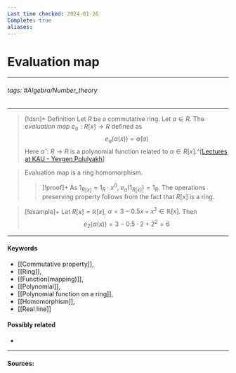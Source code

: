 ```yaml
---
Last time checked: 2024-01-26
Complete: true
aliases:
---
```

# Evaluation map
***
###### tags: #Algebra/Number_theory 
***
>[!dsn]+ Definition
>Let $R$ be a commutative ring. Let $a\in R$. The *evaluation map* $e_{a}:R[x]\to R$ defined as
>$$e_{a}(\alpha(x))=\hat{\alpha}(a)$$
>Here $\hat{\alpha}:R\to R$ is a polynomial function related to $\alpha\in R[x]$.^[[Lectures at KAU - Yevgen Polulyakh](https://drive.google.com/drive/folders/1OBF4iFXhiyJQ2lVaDTRnDEnyDf6hImIg)]

>Evaluation map is a ring homomorphism.
>>[!proof]+
>>As $1_{R[x]}=1_{R}\cdot x^{0}$, $e_{a}(1_{R[x]})=1_{R}$. The operations preserving property follows from the fact that $R[x]$ is a ring.

>[!example]+ 
>Let $R[x]=\mathbb{R}[x]$, $\alpha=3-0.5x+x^{2}\in\mathbb{R}[x]$. Then
>$$e_{2}(\alpha(x))=3-0.5\cdot2+2^{2}=6$$
***
#### Keywords
- [[Commutative property]],
- [[Ring]],
- [[Function(mapping)]],
- [[Polynomial]],
- [[Polynomial function on a ring]],
- [[Homomorphism]],
- [[Real line]]
#### Possibly related
- 
***
#### Sources:
